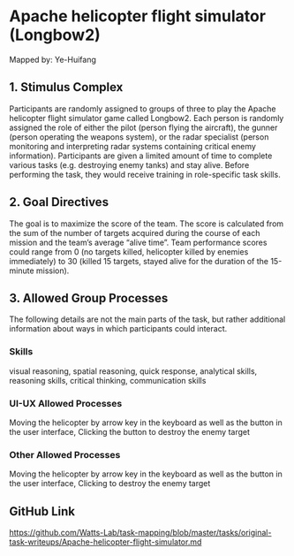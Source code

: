 # Apache helicopter flight simulator (Longbow2)

Mapped by: Ye-Huifang 

## 1. Stimulus Complex 
Participants are randomly assigned to groups of three to play the Apache helicopter flight simulator game called Longbow2. Each person is randomly assigned the role of either the pilot (person flying the aircraft), the gunner (person operating the weapons system), or the radar specialist (person monitoring and interpreting radar systems containing critical enemy information). Participants are given a limited amount of time to complete various tasks (e.g. destroying enemy tanks) and stay alive. Before performing the task, they would receive training in role-specific task skills.

## 2. Goal Directives 
The goal is to maximize the score of the team. The score is calculated from the sum of the number of targets acquired during the course of each mission and the team’s average “alive time”. Team performance scores could range from 0 (no targets killed, helicopter killed by enemies immediately) to 30 (killed 15 targets, stayed alive for the duration of the 15-minute mission).

## 3. Allowed Group Processes 
The following details are not the main parts of the task, but rather additional information about ways in which participants could interact.

### Skills 
visual reasoning, spatial reasoning, quick response, analytical skills, reasoning skills, critical thinking, communication skills

### UI-UX Allowed Processes
Moving the helicopter by arrow key in the keyboard as well as the button in the user interface, Clicking the button to destroy the enemy target

### Other Allowed Processes
Moving the helicopter by arrow key in the keyboard as well as the button in the user interface, Clicking to destroy the enemy target

## GitHub Link 
https://github.com/Watts-Lab/task-mapping/blob/master/tasks/original-task-writeups/Apache-helicopter-flight-simulator.md